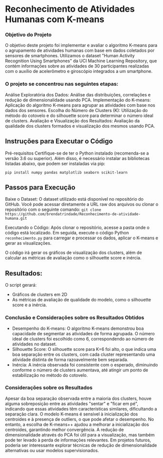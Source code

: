 # Reconhecimento de Atividades Humanas com K-means

### Objetivo do Projeto
O objetivo deste projeto foi implementar e avaliar o algoritmo K-means para o agrupamento de atividades humanas com base em dados coletados por sensores de smartphones. Utilizamos o dataset "Human Activity Recognition Using Smartphones" da UCI Machine Learning Repository, que contém informações sobre as atividades de 30 participantes realizadas com o auxílio de acelerômetro e giroscópio integrados a um smartphone.

### O projeto se concentrou nas seguintes etapas:

Análise Exploratória dos Dados: Análise das distribuições, correlações e redução de dimensionalidade usando PCA.
Implementação do K-means: Aplicação do algoritmo K-means para agrupar as atividades com base nos dados dos sensores.
Escolha do Número de Clusters (K): Utilização do método do cotovelo e do silhouette score para determinar o número ideal de clusters.
Avaliação e Visualização dos Resultados: Avaliação da qualidade dos clusters formados e visualização dos mesmos usando PCA.

## Instruções para Executar o Código
Pré-requisitos
Certifique-se de ter o Python instalado (recomenda-se a versão 3.6 ou superior). Além disso, é necessário instalar as bibliotecas listadas abaixo, que podem ser instaladas via pip:

```pip install numpy pandas matplotlib seaborn scikit-learn```

## Passos para Execução
Baixe o Dataset: 
O dataset utilizado está disponível no repositório do GitHub. Você pode acessar diretamente a URL raw dos arquivos ou clonar o repositório com o seguinte comando:
```git clone https://github.com/brendatrindade/Reconhecimento-de-atividade-humana.git```

Executando o Código: 
Após clonar o repositório, acesse a pasta onde o código está localizado. Em seguida, execute o código Python ```reconhecimento.py``` para carregar e processar os dados, aplicar o K-means e gerar as visualizações.

O código irá gerar os gráficos de visualização dos clusters, além de calcular as métricas de avaliação como o silhouette score e inércia.

## Resultados: 
O script gerará:

- Gráficos de clusters em 2D
- As métricas de avaliação de qualidade do modelo, como o silhouette score e a inércia.

### Conclusão e Considerações sobre os Resultados Obtidos

- Desempenho do K-means: O algoritmo K-means demonstrou boa capacidade de segmentar as atividades de forma agrupada. O número ideal de clusters foi escolhido como 6, correspondendo ao número de atividades no dataset.
- Silhouette Score: O silhouette score para K=6 foi alto, o que indica uma boa separação entre os clusters, com cada cluster representando uma atividade distinta de forma razoavelmente bem separada.
- Inércia: A inércia observada foi consistente com o esperado, diminuindo conforme o número de clusters aumentava, até atingir um ponto de estabilização no método do cotovelo.

### Considerações sobre os Resultados

Apesar da boa separação observada entre a maioria dos clusters, houve alguma sobreposição entre as atividades "sentar" e "ficar em pé", indicando que essas atividades têm características similares, dificultando a separação clara.
O modelo K-means é sensível à inicialização dos centroides e à presença de outliers, o que pode afetar o desempenho. No entanto, a escolha de K-means++ ajudou a melhorar a inicialização dos centroides, garantindo melhor convergência.
A redução de dimensionalidade através do PCA foi útil para a visualização, mas também pode ter levado à perda de informações relevantes. Em projetos futuros, poderia ser interessante explorar técnicas de redução de dimensionalidade alternativas ou usar modelos supervisionados.
